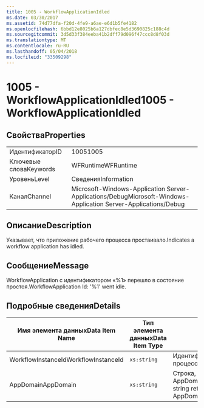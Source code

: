 ```yaml
---
title: 1005 - WorkflowApplicationIdled
ms.date: 03/30/2017
ms.assetid: 74d77dfa-f20d-4fe9-a6ae-e6d1b5fe4182
ms.openlocfilehash: 6bbd12e8025b6a127dbfec8e5d3690825c188c4d
ms.sourcegitcommit: 3d5d33f384eeba41b2dff79d096f47ccc8d8f03d
ms.translationtype: MT
ms.contentlocale: ru-RU
ms.lasthandoff: 05/04/2018
ms.locfileid: "33509298"
---
```

# <a name="1005---workflowapplicationidled"></a><span data-ttu-id="87a32-102">1005 - WorkflowApplicationIdled</span><span class="sxs-lookup"><span data-stu-id="87a32-102">1005 - WorkflowApplicationIdled</span></span>
## <a name="properties"></a><span data-ttu-id="87a32-103">Свойства</span><span class="sxs-lookup"><span data-stu-id="87a32-103">Properties</span></span>  
  
|||  
|-|-|  
|<span data-ttu-id="87a32-104">Идентификатор</span><span class="sxs-lookup"><span data-stu-id="87a32-104">ID</span></span>|<span data-ttu-id="87a32-105">1005</span><span class="sxs-lookup"><span data-stu-id="87a32-105">1005</span></span>|  
|<span data-ttu-id="87a32-106">Ключевые слова</span><span class="sxs-lookup"><span data-stu-id="87a32-106">Keywords</span></span>|<span data-ttu-id="87a32-107">WFRuntime</span><span class="sxs-lookup"><span data-stu-id="87a32-107">WFRuntime</span></span>|  
|<span data-ttu-id="87a32-108">Уровень</span><span class="sxs-lookup"><span data-stu-id="87a32-108">Level</span></span>|<span data-ttu-id="87a32-109">Сведения</span><span class="sxs-lookup"><span data-stu-id="87a32-109">Information</span></span>|  
|<span data-ttu-id="87a32-110">Канал</span><span class="sxs-lookup"><span data-stu-id="87a32-110">Channel</span></span>|<span data-ttu-id="87a32-111">Microsoft-Windows-Application Server-Applications/Debug</span><span class="sxs-lookup"><span data-stu-id="87a32-111">Microsoft-Windows-Application Server-Applications/Debug</span></span>|  
  
## <a name="description"></a><span data-ttu-id="87a32-112">Описание</span><span class="sxs-lookup"><span data-stu-id="87a32-112">Description</span></span>  
 <span data-ttu-id="87a32-113">Указывает, что приложение рабочего процесса простаивало.</span><span class="sxs-lookup"><span data-stu-id="87a32-113">Indicates a workflow application has idled.</span></span>  
  
## <a name="message"></a><span data-ttu-id="87a32-114">Сообщение</span><span class="sxs-lookup"><span data-stu-id="87a32-114">Message</span></span>  
 <span data-ttu-id="87a32-115">WorkflowApplication с идентификатором «%1» перешло в состояние простоя.</span><span class="sxs-lookup"><span data-stu-id="87a32-115">WorkflowApplication Id: '%1' went idle.</span></span>  
  
## <a name="details"></a><span data-ttu-id="87a32-116">Подробные сведения</span><span class="sxs-lookup"><span data-stu-id="87a32-116">Details</span></span>  
  
|<span data-ttu-id="87a32-117">Имя элемента данных</span><span class="sxs-lookup"><span data-stu-id="87a32-117">Data Item Name</span></span>|<span data-ttu-id="87a32-118">Тип элемента данных</span><span class="sxs-lookup"><span data-stu-id="87a32-118">Data Item Type</span></span>|<span data-ttu-id="87a32-119">Описание</span><span class="sxs-lookup"><span data-stu-id="87a32-119">Description</span></span>|  
|--------------------|--------------------|-----------------|  
|<span data-ttu-id="87a32-120">WorkflowInstanceId</span><span class="sxs-lookup"><span data-stu-id="87a32-120">WorkflowInstanceId</span></span>|`xs:string`|<span data-ttu-id="87a32-121">Идентификатор приложения рабочего процесса</span><span class="sxs-lookup"><span data-stu-id="87a32-121">The workflow application id</span></span>|  
|<span data-ttu-id="87a32-122">AppDomain</span><span class="sxs-lookup"><span data-stu-id="87a32-122">AppDomain</span></span>|`xs:string`|<span data-ttu-id="87a32-123">Строка, возвращаемая AppDomain.CurrentDomain.FriendlyName.</span><span class="sxs-lookup"><span data-stu-id="87a32-123">The string returned by AppDomain.CurrentDomain.FriendlyName.</span></span>|
